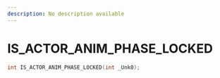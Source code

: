 ```yaml
---
description: No description available 
---
```


# IS_ACTOR_ANIM_PHASE_LOCKED

```cpp
int IS_ACTOR_ANIM_PHASE_LOCKED(int _Unk0);
```
